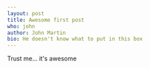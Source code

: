 ```yaml
---
layout: post
title: Awesome first post
who: john
author: John Martin
bio: He doesn't know what to put in this box
---
```


Trust me... it's awesome